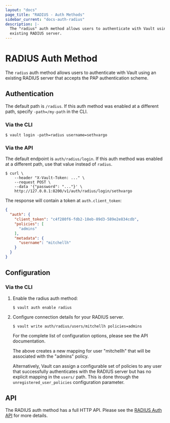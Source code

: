 ```yaml
---
layout: "docs"
page_title: "RADIUS - Auth Methods"
sidebar_current: "docs-auth-radius"
description: |-
  The "radius" auth method allows users to authenticate with Vault using an
  existing RADIUS server.
---
```


# RADIUS Auth Method

The `radius` auth method allows users to authenticate with Vault using an
existing RADIUS server that accepts the PAP authentication scheme.

## Authentication

The default path is `/radius`. If this auth method was enabled at a different
path, specify `-path=/my-path` in the CLI.

### Via the CLI

```text
$ vault login -path=radius username=sethvargo
```

### Via the API

The default endpoint is `auth/radius/login`. If this auth method was enabled
at a different path, use that value instead of `radius`.

```shell
$ curl \
    --header "X-Vault-Token: ..." \
    --request POST \
    --data '{"password": "..."}' \
    http://127.0.0.1:8200/v1/auth/radius/login/sethvargo
```

The response will contain a token at `auth.client_token`:

```json
{
  "auth": {
    "client_token": "c4f280f6-fdb2-18eb-89d3-589e2e834cdb",
    "policies": [
      "admins"
    ],
    "metadata": {
      "username": "mitchellh"
    }
  }
}
```

## Configuration

### Via the CLI

1. Enable the radius auth method:

    ```text
    $ vault auth enable radius
    ```

1. Configure connection details for your RADIUS server.

    ```text
    $ vault write auth/radius/users/mitchellh policies=admins
    ```

    For the complete list of configuration options, please see the API
    documentation.

    The above creates a new mapping for user "mitchellh" that will be associated
    with the "admins" policy.

    Alternatively, Vault can assign a configurable set of policies to any user
    that successfully authenticates with the RADIUS server but has no explicit
    mapping in the `users/` path. This is done through the
    `unregistered_user_policies` configuration parameter.

## API

The RADIUS auth method has a full HTTP API. Please see the
[RADIUS Auth API](/api/auth/radius/index.html) for more
details.

